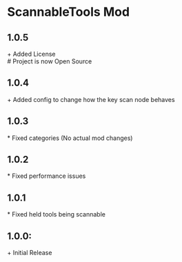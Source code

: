 # ScannableTools Mod

## 1.0.5<br>
\+ Added License<br>
\# Project is now Open Source<br>

## 1.0.4<br>
\+ Added config to change how the key scan node behaves<br>

## 1.0.3<br>
\* Fixed categories (No actual mod changes)<br>

## 1.0.2<br>
\* Fixed performance issues<br>

## 1.0.1<br>
\* Fixed held tools being scannable<br>

## 1.0.0:<br>
\+ Initial Release<br>
